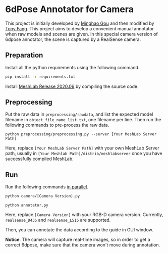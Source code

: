 # 6dPose Annotator for Camera

This project is initially developed by [Minghao Gou](https://github.com/GouMinghao) and then modified by [Tony Fang](https://github.com/Galaxies99). This project aims to develop a convenient manual annotator when raw models and scenes are given. In this special camera version of 6dpose annotator, the scene is captured by a RealSense camera.

## Preparation

Install all the python requirements using the following command.

```bash
pip install -r requirements.txt
```

Install [MeshLab Release 2020.06](https://github.com/cnr-isti-vclab/meshlab/releases/tag/Meshlab-2020.06) by compiling the source code.

##  Preprocessing

Put the raw data in `preprocessing/rawdata`, and list the expected model filename in `object_file_name_list.txt`, one filename per line. Then run the following commands to pre-process the raw data.

```
python preprocessing/preprocessing.py --server [Your MeshLab Server Path]
```

Here, replace `[Your MeshLab Server Path]` with your own MeshLab Server path, usually in `[Your Meshlab Path]/distrib/meshlabserver` once you have successfully compiled MeshLab.

## Run

Run the following commands <u>in parallel</u>.

```bash
python camera/[Camera Version].py
```

```
python annotator.py
```

Here, replace `[Camera Version]` with your RGB-D camera version. Currently, `realsense_D435` and `realsense_L515` are supported.

Then, you can annotate the data according to the guide in GUI window.

**Notice**. The camera will capture real-time images, so in order to get a correct 6dpose, make sure that the camera won't move during annotation.